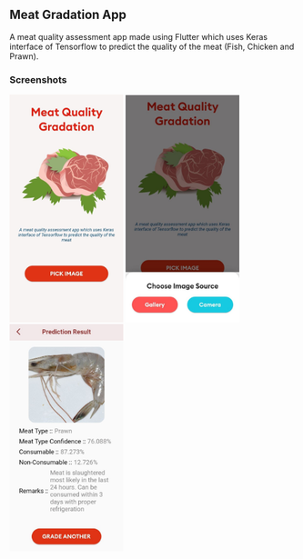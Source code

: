 ## Meat Gradation App
A meat quality assessment app made using Flutter which uses Keras interface of Tensorflow to predict the quality of the meat (Fish, Chicken and Prawn).

### Screenshots
<img src = "Screenshots/home.jpg" width ="200" /> <img src = "Screenshots/selection.jpg" width ="200" /> <img src = "Screenshots/prediction.jpg" width ="200" />
